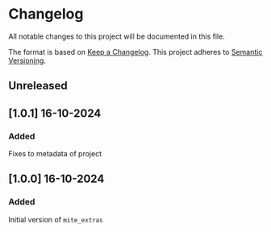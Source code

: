 # Changelog

All notable changes to this project will be documented in this file.

The format is based on [Keep a Changelog](https://keepachangelog.com/en/1.0.0/).
This project adheres to [Semantic Versioning](https://semver.org/spec/v2.0.0.html).

## Unreleased

## [1.0.1] 16-10-2024

### Added

Fixes to metadata of project

## [1.0.0] 16-10-2024

### Added

Initial version of `mite_extras`